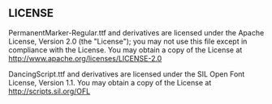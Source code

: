 ## LICENSE

PermanentMarker-Regular.ttf and derivatives are licensed under the Apache License, Version 2.0 (the "License"); you may not use this file except in compliance with the License. You may obtain a copy of the License at http://www.apache.org/licenses/LICENSE-2.0

DancingScript.ttf and derivatives are licensed under the SIL Open Font License, Version 1.1. You may obtain a copy of the License at http://scripts.sil.org/OFL